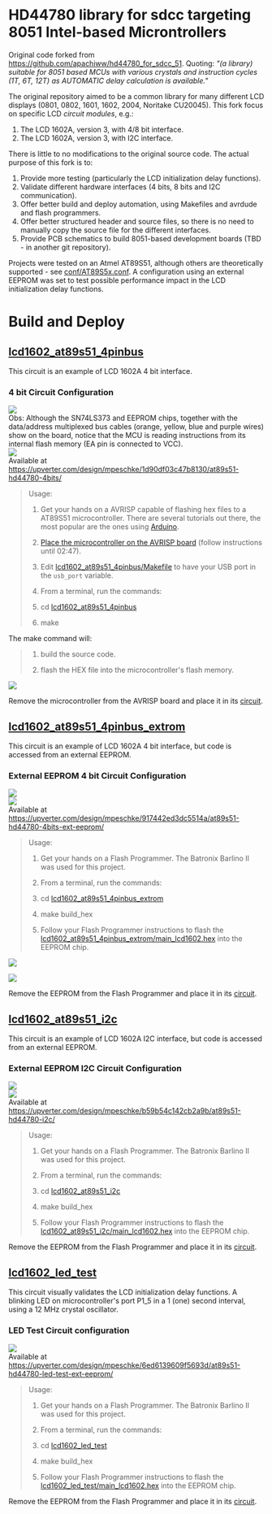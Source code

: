 # HD44780 library for sdcc targeting 8051 Intel-based Microntrollers

Original code forked from https://github.com/apachiww/hd44780_for_sdcc_51. Quoting: *"(a library) suitable for 8051 based MCUs with various crystals and instruction cycles (1T, 6T, 12T) as AUTOMATIC delay calculation is available."*   

The original repository aimed to be a common library for many different LCD displays (0801, 0802, 1601, 1602, 2004, Noritake CU20045). This fork focus on specific LCD *circuit modules*, e.g.:  

1. The LCD 1602A, version 3, with 4/8 bit interface.
2. The LCD 1602A, version 3, with I2C interface.  

There is little to no modifications to the original source code. The actual purpose of this fork is to:  

1. Provide more testing (particularly the LCD initialization delay functions).  
2. Validate different hardware interfaces (4 bits, 8 bits and I2C communication).  
3. Offer better build and deploy automation, using Makefiles and avrdude and flash programmers.  
4. Offer better structured header and source files, so there is no need to manually copy the source file for the different interfaces.  
5. Provide PCB schematics to build 8051-based development boards (TBD - in another git repository).  

Projects were tested on an Atmel AT89S51, although others are theoretically supported - see [conf/AT89S5x.conf](conf/AT89S5x.conf). A configuration using an external EEPROM was set to test possible performance impact in the LCD initialization delay functions.  

# Build and Deploy

## [lcd1602_at89s51_4pinbus](lcd1602_at89s51_4pinbus)

This circuit is an example of LCD 1602A 4 bit interface.  

### 4 bit Circuit Configuration  

![](images/lcd1602_at89s51_4pinbus.jpg)  
Obs: Although the SN74LS373 and EEPROM chips, together with the data/address multiplexed bus cables (orange, yellow, blue and purple wires) show on the board, notice that the MCU is reading instructions from its internal flash memory (EA pin is connected to VCC).  
![](images/lcd1602_at89s51_4pinbus_schematic.png)  
Available at https://upverter.com/design/mpeschke/1d90df03c47b8130/at89s51-hd44780-4bits/  

> Usage:
>
> 1. Get your hands on a AVRISP capable of flashing hex files to a AT89S51 microcontroller. There are several tutorials out there, the most popular are the ones using [Arduino](https://www.youtube.com/watch?v=Pdi-q-bamlI).
>
> 2. [Place the microcontroller on the AVRISP board](https://www.youtube.com/watch?v=isPWwbw70vc) (follow instructions until 02:47).  
>
> 3. Edit [lcd1602_at89s51_4pinbus/Makefile](lcd1602_at89s51_4pinbus/Makefile) to have your USB port in the `usb_port` variable.
>
> 4. From a terminal, run the commands:
> 
> 5. cd [lcd1602_at89s51_4pinbus](lcd1602_at89s51_4pinbus/)
>
> 6. make

The make command will:  

> 1. build the source code.  
>
> 2. flash the HEX file into the microcontroller's flash memory.  

![](images/lcd1602_at89s51_avrdude_make.jpg)  

Remove the microcontroller from the AVRISP board and place it in its [circuit](#4-bit-circuit-configuration).  

## [lcd1602_at89s51_4pinbus_extrom](lcd1602_at89s51_4pinbus_extrom)

This circuit is an example of LCD 1602A 4 bit interface, but code is accessed from an external EEPROM.  

### External EEPROM 4 bit Circuit Configuration

![](images/lcd1602_at89s51_4pinbus_extrom.jpg)  
![](images/lcd1602_at89s51_4pinbus_extrom_schematic.png)  
Available at https://upverter.com/design/mpeschke/917442ed3dc5514a/at89s51-hd44780-4bits-ext-eeprom/    

> Usage:
>
> 1. Get your hands on a Flash Programmer. The Batronix Barlino II was used for this project.  
>
> 2. From a terminal, run the commands:
> 
> 3. cd [lcd1602_at89s51_4pinbus_extrom](lcd1602_at89s51_4pinbus_extrom/)
>
> 4. make build_hex
>
> 5. Follow your Flash Programmer instructions to flash the [lcd1602_at89s51_4pinbus_extrom/main_lcd1602.hex](lcd1602_at89s51_4pinbus_extrom/main_lcd1602.hex) into the EEPROM chip.  

![](images/lcd1602_at89s51_4pinbus_extrom_burnrom.png)  

![](images/lcd1602_at89s51_4pinbus_extrom_burnrom_batronix.jpg)  

Remove the EEPROM from the Flash Programmer and place it in its [circuit](#external-eeprom-4-bit-circuit-configuration).  

## [lcd1602_at89s51_i2c](lcd1602_at89s51_i2c)

This circuit is an example of LCD 1602A I2C interface, but code is accessed from an external EEPROM.  

### External EEPROM I2C Circuit Configuration

![](images/lcd1602_at89s51_i2c.jpg)  
![](images/lcd1602_at89s51_i2c_schematic.png)  
Available at https://upverter.com/design/mpeschke/b59b54c142cb2a9b/at89s51-hd44780-i2c/   

> Usage:
>
> 1. Get your hands on a Flash Programmer. The Batronix Barlino II was used for this project.  
>
> 2. From a terminal, run the commands:
> 
> 3. cd [lcd1602_at89s51_i2c](lcd1602_at89s51_i2c/)
>
> 4. make build_hex
>
> 5. Follow your Flash Programmer instructions to flash the [lcd1602_at89s51_i2c/main_lcd1602.hex](lcd1602_at89s51_i2c/main_lcd1602.hex) into the EEPROM chip.  

Remove the EEPROM from the Flash Programmer and place it in its [circuit](#external-eeprom-i2c-circuit-configuration).  

## [lcd1602_led_test](lcd1602_led_test)

This circuit visually validates the LCD initialization delay functions. A blinking LED on microcontroller's port P1_5 in a 1 (one) second interval, using a 12 MHz crystal oscillator.  

### LED Test Circuit configuration

![](images/lcd1602_led_test_schematic.png)  
Available at https://upverter.com/design/mpeschke/6ed6139609f5693d/at89s51-hd44780-led-test-ext-eeprom/

> Usage:
>
> 1. Get your hands on a Flash Programmer. The Batronix Barlino II was used for this project.  
>
> 2. From a terminal, run the commands:
>
> 2. cd [lcd1602_led_test](lcd1602_led_test/)
>
> 4. make build_hex
>
> 5. Follow your Flash Programmer instructions to flash the [lcd1602_led_test/main_lcd1602.hex](lcd1602_led_test/main_lcd1602.hex) into the EEPROM chip.  

Remove the EEPROM from the Flash Programmer and place it in its [circuit](#led-test-circuit-configuration).  